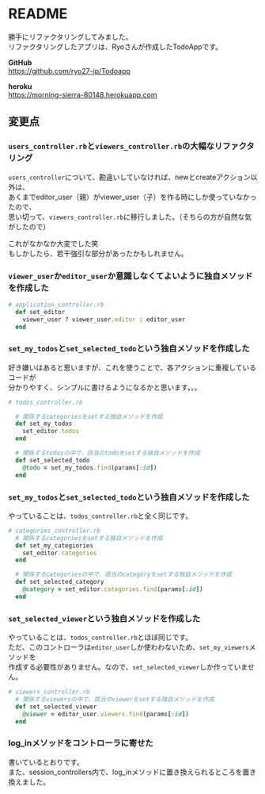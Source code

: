 # README

勝手にリファクタリングしてみました。  
リファクタリングしたアプリは、Ryoさんが作成したTodoAppです。  

**GitHub**  
https://github.com/ryo27-jp/Todoapp  

**heroku**  
https://morning-sierra-80148.herokuapp.com  

## 変更点

### `users_controller.rb`と`viewers_controller.rb`の大幅なリファクタリング

`users_controller`について、勘違いしていなければ、newとcreateアクション以外は、  
あくまでeditor_user（親）がviewer_user（子）を作る時にしか使っていなかったので、  
思い切って、`viewers_controller.rb`に移行しました。（そちらの方が自然な気がしたので）  

これがなかなか大変でした笑  
もしかしたら、若干強引な部分があったかもしれません。  

### `viewer_user`か`editor_user`か意識しなくてよいように独自メソッドを作成した

```rb
# application_controller.rb
  def set_editor
    viewer_user ? viewer_user.editor : editor_user
  end
```

### `set_my_todos`と`set_selected_todo`という独自メソッドを作成した

好き嫌いはあると思いますが、これを使うことで、各アクションに重複しているコードが  
分かりやすく、シンプルに書けるようになるかと思います。。。  

```rb
# todos_controller.rb

  # 関係するcategoriesをsetする独自メソッドを作成
  def set_my_todos
    set_editor.todos
  end

  # 関係するtodosの中で、該当のtodoをsetする独自メソッドを作成
  def set_selected_todo
    @todo = set_my_todos.find(params[:id])
  end
```

### `set_my_todos`と`set_selected_todo`という独自メソッドを作成した

やっていることは、`todos_controller.rb`と全く同じです。  

```rb
# categories_controller.rb
  # 関係するcategoriesをsetする独自メソッドを作成
  def set_my_categiories
    set_editor.categories
  end

  # 関係するcategoriesの中で、該当のcategoryをsetする独自メソッドを作成
  def set_selected_category
    @category = set_editor.categories.find(params[:id])
  end
```

### `set_selected_viewer`という独自メソッドを作成した

やっていることは、`todos_controller.rb`とほぼ同じです。  
ただ、このコントローラは`editor_user`しか使わわないため、`set_my_viewers`メソッドを  
作成する必要性がありません。なので、`set_selected_viewer`しか作っていません。  

```rb
# viewers_controller.rb
  # 関係するviewersの中で、該当のviewerをsetする独自メソッドを作成
  def set_selected_viewer
    @viewer = editor_user.viewers.find(params[:id])
  end
```

### log_inメソッドをコントローラに寄せた

書いているとおりです。  
また、session_controllers内で、log_inメソッドに置き換えられるところを置き換えました。  
